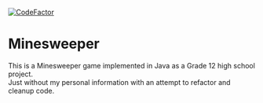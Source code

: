 [![CodeFactor](https://www.codefactor.io/repository/github/himitsuyuki/minesweeper/badge)](https://www.codefactor.io/repository/github/himitsuyuki/minesweeper)
# Minesweeper
 This is a Minesweeper game implemented in Java as a Grade 12 high school project.\
 Just without my personal information with an attempt to refactor and cleanup code.
